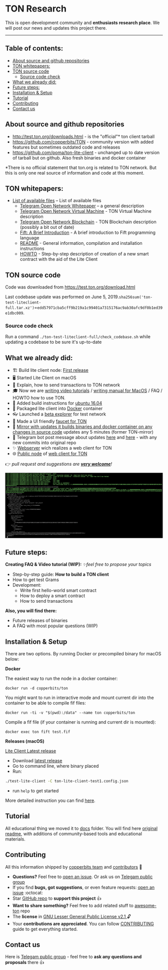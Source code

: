 # TON Research

This is open development community and **enthusiasts research place**. We will post our news and updates this project there.

---
## Table of contents:

<!-- toc -->

- [About source and github repositories](#about-source-and-github-repositories)
- [TON whitepapers:](#ton-whitepapers)
- [TON source code](#ton-source-code)
  * [Source code check](#source-code-check)
- [What we already did:](#what-we-already-did)
- [Future steps:](#future-steps)
- [Installation & Setup](#installation--setup)
- [Tutorial](#tutorial)
- [Contributing](#contributing)
- [Contact us](#contact-us)

<!-- tocstop -->

## About source and github repositories
- http://test.ton.org/downloads.html - is the "official"* ton client tarball
- https://github.com/copperbits/TON - community version with added features but sometimes outdated code and releases
- https://github.com/poma/ton-lite-client - unchanged up to date version of tarball but on github. Also fresh binaries and docker container

\*There is no official statement that ton.org is related to TON network. But this is only one real source of information and code at this moment.

## TON whitepapers:

- [List of available files](https://test.ton.org/download.html) – List of available files
  - [Telegram Open Network Whitepaper](https://test.ton.org/ton.pdf) – a general description
  - [Telegram Open Network Virtual Machine](https://test.ton.org/tvm.pdf) - TON Virtual Machine description
  - [Telegram Open Network Blockchain](https://test.ton.org/tblkch.pdf) - TON Blockchain description (possibly a bit out of date)
  - [Fift: A Brief Introduction](https://test.ton.org/fiftbase.pdf) - A brief introduction to Fift programming language
  - [README](https://test.ton.org/README.txt) -
  General information, compilation and installation instructions
  - [HOWTO](https://test.ton.org/HOWTO.txt) - Step-by-step description of creation of a new smart contract with the aid of the Lite Client

## TON source code

Code was downloaded from https://test.ton.org/download.html

Last codebase update was performed on June 5, 2019.`sha256sum('ton-test-liteclient-full.tar.xz')`=`edd57971cba5cff9b219a1c99401a7315176ac9ab30afc9df0b1ed39e1dbc009`.

### Source code check

Run a command `./ton-test-liteclient-full/check_codebase.sh` while updating a codebase to be sure it's up-to-date

## What we already did:
- 🏗 Build lite client node: [First release](https://github.com/copperbits/TON/releases/tag/test-1)
- 🖥 Started Lite Client on macOS
- 📩 Explain, how to send  transactions to TON network
- 🎓 Now we are [writing video tutorials](https://www.youtube.com/watch?v=J7K2nq5lf7I) / [writing manual for MacOS](/docs/Mac_tutorial.md) / FAQ / HOWTO how to use TON.
- 🐧 Added build instructions for [ubuntu 16.04](https://github.com/copperbits/TON/blob/master/docs/ubuntu16.04.sh)
- 🐳 Packaged lite client into [Docker](https://github.com/copperbits/TON#docker)  container
- 👓 Launched a [beta explorer](https://explorer.test.ton.cryptoprocessing.io/) for test network
- 💸 Made a UI friendly [faucet for TON](https://faucet.copperbits.io/)
- 🔁 [Mirror with updates it builds binaries and docker container on any changes in source code](https://github.com/poma/ton-lite-client) updates any 5 minutes (former TON-mirror)
- 📣 Telegram bot post message about updates [here](https://t.me/ton_research) and [here](https://t.me/TrackingTONupdates) - with any new commits into original repo
- ✨ [Webserver](/docs/WEB_SERVER.md) wich realizes a web client for TON
- 🌐 [Public node](https://explorer.test.ton.cryptoprocessing.io/api) of [web client for TON](/docs/WEB_SERVER.md)

👉 _pull request and suggestions are **[very welcome](https://github.com/copperbits/TON/issues/new)**!_

![CLient lunch](img/run_client.png)

## Future steps:

**Creating FAQ & Video tutorial (WIP):**
_✨feel free to propose your topics_
- Step-by-step guide: **How to build a TON client**
- How to get test Grams
- Development:
  - Write first hello-world smart contract
  - How to deploy a smart contract
  - How to send transactions

**Also, you will find there:**
- Future releases of binaries
- A FAQ with most popular questions (WIP)

## Installation & Setup

There are two options. By running Docker or precompiled binary for macOS below:

**Docker**

The easiest way to run the node in a docker container:

```
docker run -d copperbits/ton
```

You might want to run in interactive mode and mount current dir into the container to be able to compile fif files:

```
docker run -ti -v "$(pwd):/data" --name ton copperbits/ton
```

Compile a fif file (if your container is running and current dir is mounted):

```
docker exec ton fift test.fif
```

**Releases (macOS)**

[Lite Client Latest release](https://github.com/copperbits/TON/releases/latest)

- Download [latest release](https://github.com/copperbits/TON/releases/)
- Go to command line, where binary placed
- Run:
```bash
./test-lite-client -C ton-lite-client-test1.config.json
```
- run `help` to get started

More detailed instruction you can find [here](/docs/Mac_tutorial.md).

## Tutorial

All educational thing we moved it to [docs](/docs) folder.
You will find here [original readme](/docs/README.md), with additions of community-based tools and educational materials.


## Contributing

All this information shipped by [copperbits team](https://t.me/ton_research) and [contributors](https://github.com/copperbits/TON/graphs/contributors) :clap:


- **Questions?** Feel free to [open an issue](https://github.com/copperbits/TON/issues/new). Or ask us on [Telegam public group](https://t.me/ton_research)
- If you find **bugs, got suggestions**, or even feature requests: [open an issue](https://github.com/copperbits/TON/issues/new) :octocat:
- Star [GitHub repo](https://github.com/copperbits/TON/) to **support this project** :+1:
- **Want to share something?** Feel free to add related stuff to [awesome-ton](https://github.com/copperbits/awesome-ton) repo
- The **license** in [GNU Lesser General Public License v2.1
](https://github.com/copperbits/TON/blob/master/LICENSE) :unlock:
- Your **contributions are appreciated**. You can follow [CONTRIBUTING](https://github.com/copperbits/TON/blob/master/CONTRIBUTING.md) guide to get everything started.

## Contact us

Here is [Telegam public group](https://t.me/ton_research) -  feel free to **ask any questions and proposals** there :+1:
